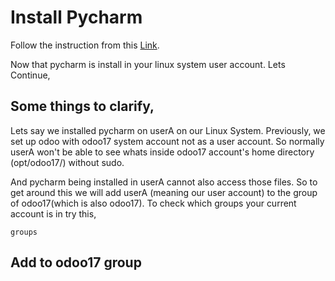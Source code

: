 # Install Pycharm
Follow the instruction from this [Link](https://www.jetbrains.com/help/pycharm/installation-guide.html).

Now that pycharm is install in your linux system user account. Lets Continue,

## Some things to clarify,
Lets say we installed pycharm on userA on our Linux System. Previously, we set up odoo with odoo17 system account not as a user account. So normally userA won't be able to see whats inside odoo17 account's home directory (opt/odoo17/) without sudo.

And pycharm being installed in userA cannot also access those files. So to get around this we will add userA (meaning our user account) to the group of odoo17(which is also odoo17).
To check which groups your current account is in try this,
```
groups
```
## Add to odoo17 group



